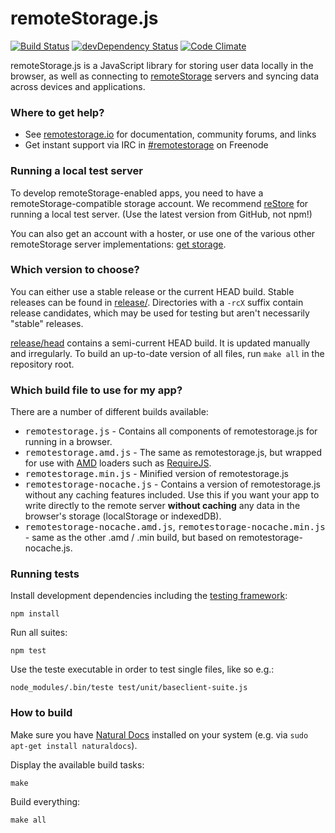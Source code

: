 # remoteStorage.js

[![Build Status](https://secure.travis-ci.org/remotestorage/remotestorage.js.png)](http://travis-ci.org/remotestorage/remotestorage.js)
[![devDependency Status](https://david-dm.org/remotestorage/remotestorage.js/dev-status.png)](https://david-dm.org/remotestorage/remotestorage.js#info=devDependencies)
[![Code Climate](https://codeclimate.com/github/remotestorage/remotestorage.js.png)](https://codeclimate.com/github/remotestorage/remotestorage.js)

remoteStorage.js is a JavaScript library for storing user data locally in the browser, as well as connecting to [remoteStorage](http://remotestorage.io) servers and syncing data across devices and applications.

### Where to get help?

* See [remotestorage.io](http://remotestorage.io/) for documentation, community forums, and links
* Get instant support via IRC in [#remotestorage](irc://irc.freenode.net:7000/remotestorage) on Freenode

### Running a local test server

To develop remoteStorage-enabled apps, you need to have a remoteStorage-compatible storage account. We recommend [reStore](https://github.com/jcoglan/restore) for running a local test server. (Use the latest version from GitHub, not npm!)

You can also get an account with a hoster, or use one of the various other remoteStorage server implementations: [get storage](http://remotestorage.io/get/).

### Which version to choose?

You can either use a stable release or the current HEAD build. Stable releases
can be found in [release/](https://github.com/remotestorage/remotestorage.js/tree/master/release/).
Directories with a `-rcX` suffix contain release candidates, which may be used
for testing but aren't necessarily "stable" releases.

[release/head](https://github.com/remotestorage/remotestorage.js/tree/master/release/head/)
contains a semi-current HEAD build. It is updated manually and irregularly. To
build an up-to-date version of all files, run `make all` in the repository
root.

### Which build file to use for my app?

There are a number of different builds available:

* <kbd>remotestorage.js</kbd> - Contains all components of remotestorage.js for running in a browser.
* <kbd>remotestorage.amd.js</kbd> - The same as remotestorage.js, but wrapped for use with [AMD](https://en.wikipedia.org/wiki/Asynchronous_module_definition) loaders such as [RequireJS](http://requirejs.org/).
* <kbd>remotestorage.min.js</kbd> - Minified version of remotestorage.js
* <kbd>remotestorage-nocache.js</kbd> - Contains a version of remotestorage.js without any caching features included. Use this if you want your app to write directly to the remote server **without caching** any data in the browser's storage (localStorage or indexedDB).
* <kbd>remotestorage-nocache.amd.js</kbd>, <kbd>remotestorage-nocache.min.js</kbd> - same as the other .amd / .min build, but based on remotestorage-nocache.js.

### Running tests

Install development dependencies including the
[testing framework](https://github.com/silverbucket/teste):

    npm install

Run all suites:

    npm test

Use the teste executable in order to test single files, like so e.g.:

    node_modules/.bin/teste test/unit/baseclient-suite.js

### How to build

Make sure you have [Natural Docs](http://www.naturaldocs.org/) installed on your
system (e.g. via `sudo apt-get install naturaldocs`).

Display the available build tasks:

    make

Build everything:

    make all
